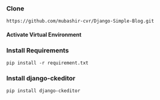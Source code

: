 
### Clone 

```
https://github.com/mubashir-cvr/Django-Simple-Blog.git
```


#### Activate Virtual Environment


### Install Requirements

```
pip install -r requirement.txt

```
### Install django-ckeditor

```
pip install django-ckeditor

```
